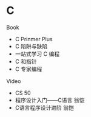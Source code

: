 # C 

Book

- C Prinmer Plus
- C 陷阱与缺陷
- 一站式学习 C 编程
- C 和指针
- C 专家编程

Video

- CS 50
- 程序设计入门——C语言 翁恺
- C语言程序设计进阶 翁恺
